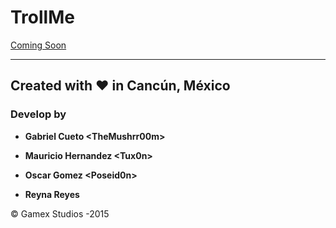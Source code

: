 # TrollMe #

[Coming Soon](http://trollme.com "TrollMe Website")
***
## Created with :heart: in Cancún, México

### Develop by ###
* __Gabriel Cueto <TheMushrr00m\>__
- __Mauricio Hernandez <Tux0n\>__
+ __Oscar Gomez <Poseid0n\>__
- __Reyna Reyes__

&copy; Gamex Studios -2015